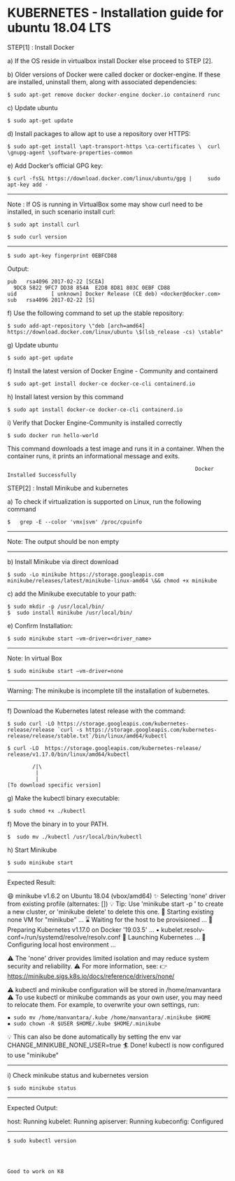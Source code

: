 # KUBERNETES - Installation guide for ubuntu 18.04 LTS


STEP[1] : Install Docker

a) If the OS reside in virtualbox install Docker  else proceed to STEP [2].

b) Older versions of Docker were called docker or docker-engine. 
   If these are installed, uninstall them, along with associated dependencies:

	$ sudo apt-get remove docker docker-engine docker.io containerd runc

c) Update ubuntu

	$ sudo apt-get update

d) Install packages to allow apt to use a repository over HTTPS:

	$ sudo apt-get install \apt-transport-https \ca-certificates \	curl \gnupg-agent \software-properties-common

e) Add Docker’s official GPG key:

	$ curl -fsSL https://download.docker.com/linux/ubuntu/gpg | 	sudo apt-key add -
--------------------------------------------------------------------------------------------------------------------------------------------------
Note : If OS is running in VirtualBox some may show curl need to be installed, in such scenario install curl:

	$ sudo apt install curl
	
	$ sudo curl version   
- - - - - - - - - - - - - - - - - - - - - - - - - - - - - - - - - - - - - - - - - - - - - - - - - - - - - - - - - - - - - - - - - - - - - - - - - - - -

	$ sudo apt-key fingerprint 0EBFCD88
   
Output: 
	
	pub   rsa4096 2017-02-22 [SCEA]
      9DC8 5822 9FC7 DD38 854A  E2D8 8D81 803C 0EBF CD88
	uid           [ unknown] Docker Release (CE deb) <docker@docker.com>
	sub   rsa4096 2017-02-22 [S]

f) Use the following command to set up the stable repository:	
	
	$ sudo add-apt-repository \"deb [arch=amd64] 	https://download.docker.com/linux/ubuntu \$(lsb_release -cs) \stable"

g) Update ubuntu

	$ sudo apt-get update

f) Install the latest version of Docker Engine - Community and containerd

	$ sudo apt-get install docker-ce docker-ce-cli containerd.io

h) Install latest version by this command

	$ sudo apt install docker-ce docker-ce-cli containerd.io

i) Verify that Docker Engine-Community is installed correctly                          

	$ sudo docker run hello-world

This command downloads a test image and runs it in a container. When the container runs, it prints an informational message and exits.

		   														Docker Installed Successfully


STEP[2] : Install Minikube and kubernetes

a) To check if virtualization is supported on Linux, run the following command 

	$   grep -E --color 'vmx|svm' /proc/cpuinfo
- - - - - - - - - - - - - - - - - - - - - - - - - - - - - - - - - - - - - - - - - - - - - - - - - - - - - - - - - - - - - - - - - - - - - - - - - - - - - - - - - - - - - - - - - - - - - - - - - - - - - 
Note: The output should be non empty
- - - - - - - - - - - - - - - - - - - - - - - - - - - - - - - - - - - - - - - - - - - - - - - - - - - - - - - - - - - - - - - - - - - - - - - - - - - - - - - - - - - - - - - - - - - - - - - - - - - - - 

b) Install Minikube via direct download

	$ sudo -Lo minikube https://storage.googleapis.com minikube/releases/latest/minikube-linux-amd64 \&& chmod +x minikube 

c) add the Minikube executable to your path:

	$ sudo mkdir -p /usr/local/bin/
	$  sudo install minikube /usr/local/bin/

e) Confirm Installation:

	$ sudo minikube start –vm-driver=<driver_name>
- - - - - - - - - - - - - - - - - - - - - - - - - - - - - - - - - - - - - - - - - - - - - - - - - - - - - - - - - - - - - - - - - - - - - - - - - - - - - - - - - - - - - - - - - - - - - - - - - - - - - 
Note: In virtual Box

	$ sudo minikube start –vm-driver=none
- - - - - - - - - - - - - - - - - - - - - - - - - - - - - - - - - - - - - - - - - - - - - - - - - - - - - - - - - - - - - - - - - - - - - - - - - - - - - - - - - - - - - - - - - - - - - - - - - - - - - 

Warning: The minikube is incomplete till the installation of kubernetes.

- - - - - - - - - - - - - - - - - - - - - - - - - - - - - - - - - - - - - - - - - - - - - - - - - - - - - - - - - - - - - - - - - - - - - - - - - - - - - - - - - - - - - - - - - - - - - - - - - - - - - 

f) Download the Kubernetes latest release with the command:

	$ sudo curl -LO https://storage.googleapis.com/kubernetes-release/release `curl -s https://storage.googleapis.com/kubernetes-release/release/stable.txt`/bin/linux/amd64/kubectl
 
	$ curl -LO  https://storage.googleapis.com/kubernetes-release/  release/v1.17.0/bin/linux/amd64/kubectl  
		
			/|\
			 |
			 |
	[To download specific version]

g) Make the kubectl binary executable:

	$ sudo chmod +x ./kubectl

f) Move the binary in to your PATH.

	$  sudo mv ./kubectl /usr/local/bin/kubectl

h) Start Minikube 

	$ sudo minikube start
- - - - - - - - - - - - - - - - - - - - - - - - - - - - - - - - - - - - - - - - - - - - - - - - - - - - - - - - - - - - - - - - - - - - - - - - - - - - - - - - - - - - - - - - - - - - - - - - - - - - - 
Expected Result:

😄  minikube v1.6.2 on Ubuntu 18.04 (vbox/amd64)
✨  Selecting 'none' driver from existing profile (alternates: [])
💡  Tip: Use 'minikube start -p <name>' to create a new cluster, or 'minikube delete' to delete this one.
🔄  Starting existing none VM for "minikube" ...
⌛  Waiting for the host to be provisioned ...
🐳  Preparing Kubernetes v1.17.0 on Docker '19.03.5' ...
    ▪ kubelet.resolv-conf=/run/systemd/resolve/resolv.conf
🚀  Launching Kubernetes ... 
🤹  Configuring local host environment ...

⚠️  The 'none' driver provides limited isolation and may reduce system security and reliability.
⚠️  For more information, see:
👉  https://minikube.sigs.k8s.io/docs/reference/drivers/none/

⚠️  kubectl and minikube configuration will be stored in /home/manvantara
⚠️  To use kubectl or minikube commands as your own user, you may need to relocate them. For example, to overwrite your own settings, run:

    ▪ sudo mv /home/manvantara/.kube /home/manvantara/.minikube $HOME
    ▪ sudo chown -R $USER $HOME/.kube $HOME/.minikube

💡  This can also be done automatically by setting the env var CHANGE_MINIKUBE_NONE_USER=true
🏄  Done! kubectl is now configured to use "minikube"
- - - - - - - - - - - - - - - - - - - - - - - - - - - - - - - - - - - - - - - - - - - - - - - - - - - - - - - - - - - - - - - - - - - - - - - - - - - - - - - - - - - - - - - - - - - - - - - - - - - - - 

i) Check minikube status and kubernetes version

	$ sudo minikube status
- - - - - - - - - - - - - - - - - - - - - - - - - - - - - - - - - - - - - - - - - - - - - - - - - - - - - - - - - - - - - - - - - - - - - - - - - - - - - - - - - - - - - - - - - - - - - - - - - - - - - 
Expected Output:

host: Running
kubelet: Running
apiserver: Running
kubeconfig: Configured
- - - - - - - - - - - - - - - - - - - - - - - - - - - - - - - - - - - - - - - - - - - - - - - - - - - - - - - - - - - - - - - - - - - - - - - - - - - - - - - - - - - - - - - - - - - - - - - - - - - - - 

	$ sudo kubectl version


	
																		Good to work on K8 


